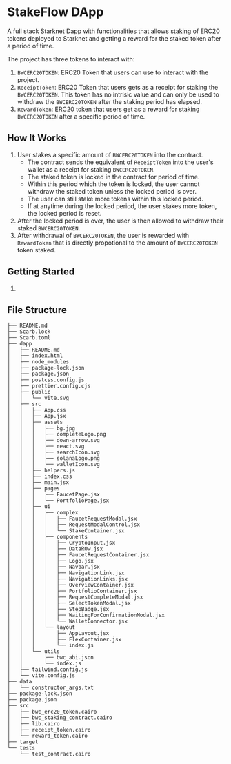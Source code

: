 # StakeFlow DApp

A full stack Starknet Dapp with functionalities that allows staking of ERC20 tokens deployed to Starknet and getting a reward for the staked token after a period of time.

The project has three tokens to interact with:

1. `BWCERC20TOKEN`: ERC20 Token that users can use to interact with the project.
2. `ReceiptToken`: ERC20 Token that users gets as a receipt for staking the `BWCERC20TOKEN`. This token has no intrisic value and can only be used to withdraw the `BWCERC20TOKEN` after the staking period has elapsed.
3. `RewardToken`: ERC20 token that users get as a reward for staking `BWCERC20TOKEN` after a specific period of time.

## How It Works

1. User stakes a specific amount of `BWCERC20TOKEN` into the contract.
    - The contract sends the equivalent of `ReceiptToken` into the user's wallet as a receipt for staking `BWCERC20TOKEN`.
    - The staked token is locked in the contract for period of time.
    - Within this period which the token is locked, the user cannot withdraw the staked token unless the locked period is over.
    - The user can still stake more tokens within this locked period.
    - If at anytime during the locked period, the user stakes more token, the locked period is reset.
2. After the locked period is over, the user is then allowed to withdraw their staked `BWCERC20TOKEN`.
3. After withdrawal of `BWCERC20TOKEN`, the user is rewarded with `RewardToken` that is directly propotional to the amount of `BWCERC20TOKEN` token staked.

## Getting Started

1.

## File Structure

```
├── README.md
├── Scarb.lock
├── Scarb.toml
├── dapp
│   ├── README.md
│   ├── index.html
│   ├── node_modules
│   ├── package-lock.json
│   ├── package.json
│   ├── postcss.config.js
│   ├── prettier.config.cjs
│   ├── public
│   │   └── vite.svg
│   ├── src
│   │   ├── App.css
│   │   ├── App.jsx
│   │   ├── assets
│   │   │   ├── bg.jpg
│   │   │   ├── completeLogo.png
│   │   │   ├── down-arrow.svg
│   │   │   ├── react.svg
│   │   │   ├── searchIcon.svg
│   │   │   ├── solanaLogo.png
│   │   │   └── walletIcon.svg
│   │   ├── helpers.js
│   │   ├── index.css
│   │   ├── main.jsx
│   │   ├── pages
│   │   │   ├── FaucetPage.jsx
│   │   │   └── PortfolioPage.jsx
│   │   ├── ui
│   │   │   ├── complex
│   │   │   │   ├── FaucetRequestModal.jsx
│   │   │   │   ├── RequestModalControl.jsx
│   │   │   │   └── StakeContainer.jsx
│   │   │   ├── components
│   │   │   │   ├── CryptoInput.jsx
│   │   │   │   ├── DataROw.jsx
│   │   │   │   ├── FaucetRequestContainer.jsx
│   │   │   │   ├── Logo.jsx
│   │   │   │   ├── Navbar.jsx
│   │   │   │   ├── NavigationLink.jsx
│   │   │   │   ├── NavigationLinks.jsx
│   │   │   │   ├── OverviewContainer.jsx
│   │   │   │   ├── PortfolioContainer.jsx
│   │   │   │   ├── RequestCompleteModal.jsx
│   │   │   │   ├── SelectTokenModal.jsx
│   │   │   │   ├── StepBadge.jsx
│   │   │   │   ├── WaitingForConfirmationModal.jsx
│   │   │   │   └── WalletConnector.jsx
│   │   │   └── layout
│   │   │       ├── AppLayout.jsx
│   │   │       ├── FlexContainer.jsx
│   │   │       └── index.js
│   │   └── utils
│   │       ├── bwc_abi.json
│   │       └── index.js
│   ├── tailwind.config.js
│   └── vite.config.js
├── data
│   └── constructor_args.txt
├── package-lock.json
├── package.json
├── src
│   ├── bwc_erc20_token.cairo
│   ├── bwc_staking_contract.cairo
│   ├── lib.cairo
│   ├── receipt_token.cairo
│   └── reward_token.cairo
├── target
└── tests
    └── test_contract.cairo
```
